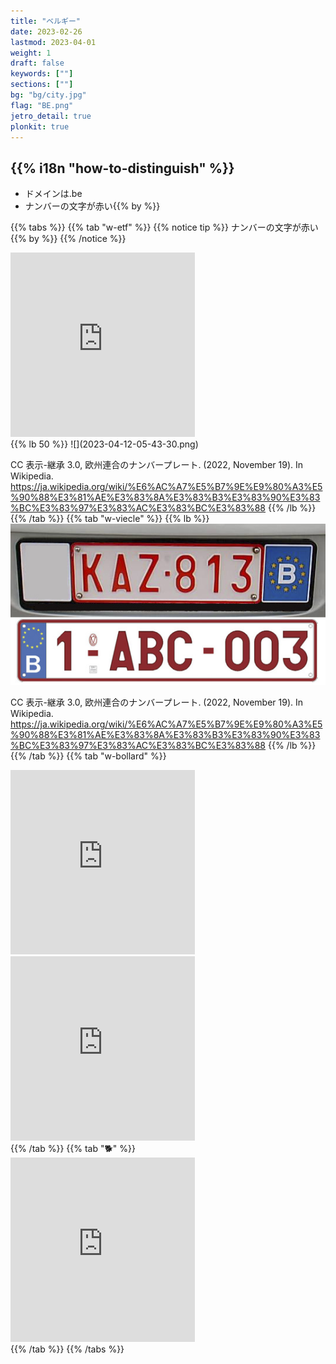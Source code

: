 ```yaml
---
title: "ベルギー"
date: 2023-02-26
lastmod: 2023-04-01
weight: 1
draft: false
keywords: [""]
sections: [""]
bg: "bg/city.jpg"
flag: "BE.png"
jetro_detail: true
plonkit: true
---
```


<div class="main-desciption country-description">
    <h2 class="section-title">{{% i18n "how-to-distinguish" %}}</h2>
    <ul class="rule-list">
        <li>ドメインは<span class="quiz">.be</span></li>
        <li>ナンバーの文字が<span class="quiz">赤い</span>{{% by %}}</li>
    </ul>
</div>

<div class="googlemap-if">
</div>

{{% tabs  %}}
{{% tab "w-etf" %}}
{{% notice tip %}}
ナンバーの文字が<span class="quiz">赤い</span>{{% by %}}
{{% /notice %}}
<div class="googlemap-if">
<iframe src="https://www.google.com/maps/embed?pb=!4v1680256225624!6m8!1m7!1sOcPKaqC6v7JRBmDKxtTrRA!2m2!1d49.79434639013381!2d5.648667141433947!3f54.353382109476904!4f-9.389960731050238!5f3.2156589644055837" width="295" height="295" style="border:0;" allowfullscreen="" loading="lazy" referrerpolicy="no-referrer-when-downgrade"></iframe>
</div>
{{% lb 50 %}}
![](2023-04-12-05-43-30.png)

CC 表示-継承 3.0, 欧州連合のナンバープレート. (2022, November 19). In Wikipedia. https://ja.wikipedia.org/wiki/%E6%AC%A7%E5%B7%9E%E9%80%A3%E5%90%88%E3%81%AE%E3%83%8A%E3%83%B3%E3%83%90%E3%83%BC%E3%83%97%E3%83%AC%E3%83%BC%E3%83%88
{{% /lb %}}
{{% /tab %}}
{{% tab "w-viecle" %}}
{{% lb %}}
![](2023-04-12-05-43-30.png)

CC 表示-継承 3.0, 欧州連合のナンバープレート. (2022, November 19). In Wikipedia. https://ja.wikipedia.org/wiki/%E6%AC%A7%E5%B7%9E%E9%80%A3%E5%90%88%E3%81%AE%E3%83%8A%E3%83%B3%E3%83%90%E3%83%BC%E3%83%97%E3%83%AC%E3%83%BC%E3%83%88
{{% /lb %}}
{{% /tab %}}
{{% tab "w-bollard" %}}
<div class="googlemap-if">
<iframe src="https://www.google.com/maps/embed?pb=!4v1680256124993!6m8!1m7!1svmqvhSd9HLrB6r6PA7Xqog!2m2!1d49.79044773689347!2d5.654705606384032!3f3.863604725031859!4f-15.345660451459963!5f3.2988817020866525" width="295" height="295" style="border:0;" allowfullscreen="" loading="lazy" referrerpolicy="no-referrer-when-downgrade"></iframe>
<iframe src="https://www.google.com/maps/embed?pb=!4v1680256143550!6m8!1m7!1sW3sCgWwt0xlody6IHlxSUA!2m2!1d49.79015602444174!2d5.654865722355849!3f183.24356725830805!4f-16.439950515467615!5f3.325193203789971" width="295" height="295" style="border:0;" allowfullscreen="" loading="lazy" referrerpolicy="no-referrer-when-downgrade"></iframe>
</div>
{{% /tab %}}
{{% tab "🐕" %}}
<div class="googlemap-if">
<iframe src="https://www.google.com/maps/embed?pb=!4v1680256190360!6m8!1m7!1sBrzsbaS47qe-iYiScsR5kA!2m2!1d49.79542153759303!2d5.649031676532882!3f142.52182699555263!4f-25.823480803518507!5f3.325193203789971" width="295" height="295" style="border:0;" allowfullscreen="" loading="lazy" referrerpolicy="no-referrer-when-downgrade"></iframe>
</div>
{{% /tab %}}
{{% /tabs %}}